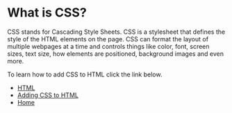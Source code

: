 # What is CSS?

CSS stands for Cascading Style Sheets. CSS is a stylesheet that defines the style of the HTML elements on the page. CSS can format the layout of multiple webpages at a time and controls things like color, font, screen sizes, text size, how elements are positioned, background images and even more. 


To learn how to add CSS to HTML click the link below.

+ [HTML](HTML.md)
+ [Adding CSS to HTML ](HTMLandCSS.md)
+ [Home](README.md)
